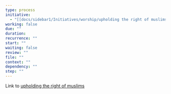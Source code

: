 ```yaml
---
type: process
initiative:
  - "[[docs/sidebar1/Initiatives/worship/upholding the right of muslims|upholding the right of muslims]]"
working: false
due: ""
duration: 
recurrence: ""
start: ""
waiting: false
review: ""
file: ""
context: ""
dependency: ""
step: ""
---
```


Link to [upholding the right of muslims](docs/sidebar1/Initiatives/worship/upholding%20the%20right%20of%20muslims.md)
